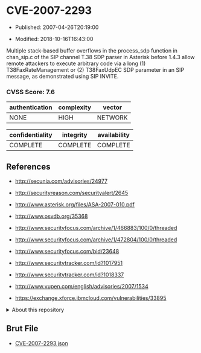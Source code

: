 # CVE-2007-2293

- Published: 2007-04-26T20:19:00

- Modified: 2018-10-16T16:43:00

Multiple stack-based buffer overflows in the process_sdp function in chan_sip.c of the SIP channel T.38 SDP parser in Asterisk before 1.4.3 allow remote attackers to execute arbitrary code via a long (1) T38FaxRateManagement or (2) T38FaxUdpEC SDP parameter in an SIP message, as demonstrated using SIP INVITE.

### CVSS Score: **7.6**

| authentication | complexity | vector |
| --- | --- | --- |
| NONE | HIGH | NETWORK |

| confidentiality | integrity | availability |
| --- | --- | --- |
| COMPLETE | COMPLETE | COMPLETE |

## References

* http://secunia.com/advisories/24977

* http://securityreason.com/securityalert/2645

* http://www.asterisk.org/files/ASA-2007-010.pdf

* http://www.osvdb.org/35368

* http://www.securityfocus.com/archive/1/466883/100/0/threaded

* http://www.securityfocus.com/archive/1/472804/100/0/threaded

* http://www.securityfocus.com/bid/23648

* http://www.securitytracker.com/id?1017951

* http://www.securitytracker.com/id?1018337

* http://www.vupen.com/english/advisories/2007/1534

* https://exchange.xforce.ibmcloud.com/vulnerabilities/33895

<details>
<summary>About this repository</summary> 

  This repository is part of the project [Live Hack CVE](https://github.com/Live-Hack-CVE). Main website can be found [www.live-hack.org](https://www.live-hack.org) 
  
  Made by [Sn0wAlice](https://github.com/Sn0wAlice) for the people that care about security and need to have a feed of the latest CVEs. Hope you enjoy it, don't forget to star the repo and follow me on [Twitter](https://twitter.com/Sn0wAlice) and [Github](https://github.com/Sn0wAlice). And that is my [personnal website](https://www.alice-snow.me/)

  - [Home Page](https://github.com/Live-Hack-CVE)
  - [Framework](https://github.com/Live-Hack-CVE/cve-framework)
  - [CVE database](https://github.com/Live-Hack-CVE/full_database)
  - [Changelog](https://github.com/Live-Hack-CVE/Changelog)
</details>

## Brut File

* [CVE-2007-2293.json](https://raw.githubusercontent.com/Live-Hack-CVE/full_database/main/cves/2007/CVE-2007-2293.json)

